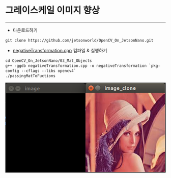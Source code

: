 # 그레이스케일 이미지 향상
***
* 다운로드하기
```
git clone https://github.com/jetsonworld/OpenCV_On_JetsonNano.git
```

* [negativeTransformation.cpp](https://raw.githubusercontent.com/jetsonworld/OpenCV_On_JetsonNano/master/04_Grayscale_Image_Enhancement/negativeTransformation.cpp) 컴파일 & 실행하기
```
cd OpenCV_On_JetsonNano/03_Mat_Objects
g++ -ggdb negativeTransformation.cpp -o negativeTransformation `pkg-config --cflags --libs opencv4`
./passingMatToFuctions
```

![passingMatToFuctions.png](https://raw.githubusercontent.com/jetsonworld/OpenCV_On_JetsonNano/master/03_Mat_Objects/passingMatToFuctions.png)

